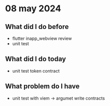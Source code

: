 # 08 may 2024
## What did I do before
- flutter inapp_webview review
- unit test

## What did I do today
- unit test token contract

## What problem do I have
- unit test with viem -> argumet write contracts

